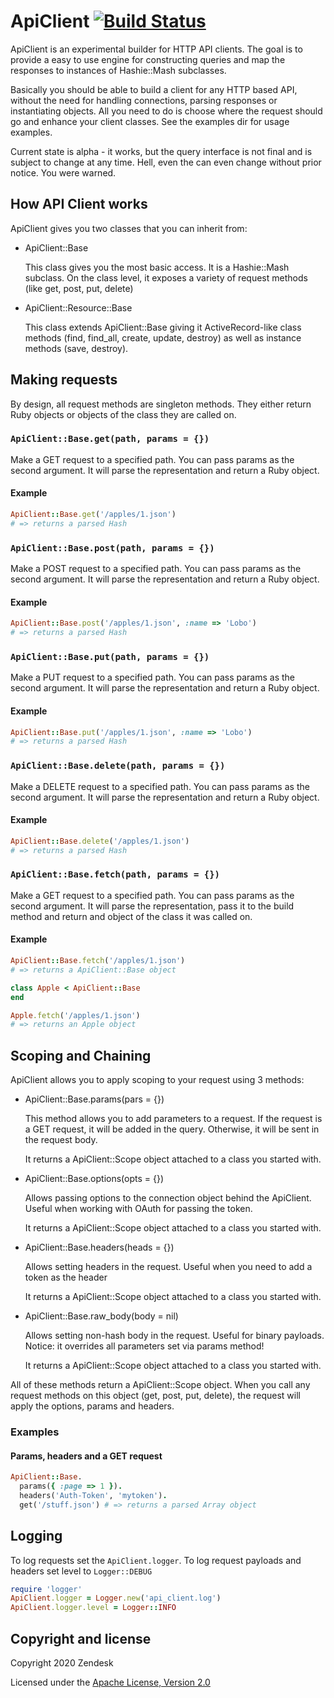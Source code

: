 ApiClient [![Build Status](https://travis-ci.org/futuresimple/api_client.svg?branch=master)](https://travis-ci.org/futuresimple/api_client)
=========

ApiClient is an experimental builder for HTTP API clients. The goal is to provide a easy to use engine for constructing queries and map the responses to instances of Hashie::Mash subclasses.

Basically you should be able to build a client for any HTTP based API, without the need for handling connections, parsing responses or instantiating objects. All you need to do is choose where the request should go and enhance your client classes. See the examples dir for usage examples.

Current state is alpha - it works, but the query interface is not final and is subject to change at any time. Hell, even the can even change without prior notice. You were warned.

## How API Client works

ApiClient gives you two classes that you can inherit from:

* ApiClient::Base

  This class gives you the most basic access. It is a Hashie::Mash
  subclass. On the class level, it exposes a variety of request
  methods (like get, post, put, delete)

* ApiClient::Resource::Base

  This class extends ApiClient::Base giving it ActiveRecord-like class methods
  (find, find_all, create, update, destroy) as well as instance methods
  (save, destroy).

## Making requests

By design, all request methods are singleton methods. They either return Ruby
objects or objects of the class they are called on.

### `ApiClient::Base.get(path, params = {})`

Make a GET request to a specified path. You can pass params as the second
argument. It will parse the representation and return a Ruby object.

#### Example

```ruby
ApiClient::Base.get('/apples/1.json')
# => returns a parsed Hash
```

### `ApiClient::Base.post(path, params = {})`

Make a POST request to a specified path. You can pass params as the second
argument. It will parse the representation and return a Ruby object.

#### Example

```ruby
ApiClient::Base.post('/apples/1.json', :name => 'Lobo')
# => returns a parsed Hash
```

### `ApiClient::Base.put(path, params = {})`

Make a PUT request to a specified path. You can pass params as the second
argument. It will parse the representation and return a Ruby object.

#### Example

```ruby
ApiClient::Base.put('/apples/1.json', :name => 'Lobo')
# => returns a parsed Hash
```

### `ApiClient::Base.delete(path, params = {})`

Make a DELETE request to a specified path. You can pass params as the second
argument. It will parse the representation and return a Ruby object.

#### Example

```ruby
ApiClient::Base.delete('/apples/1.json')
# => returns a parsed Hash
```

### `ApiClient::Base.fetch(path, params = {})`

Make a GET request to a specified path. You can pass params as the second
argument. It will parse the representation, pass it to the build method and
return and object of the class it was called on.

#### Example

```ruby
ApiClient::Base.fetch('/apples/1.json')
# => returns a ApiClient::Base object

class Apple < ApiClient::Base
end

Apple.fetch('/apples/1.json')
# => returns an Apple object
```

## Scoping and Chaining

ApiClient allows you to apply scoping to your request using 3 methods:

* ApiClient::Base.params(pars = {})

  This method allows you to add parameters to a request. If the request is a
  GET request, it will be added in the query. Otherwise, it will be sent in
  the request body.

  It returns a ApiClient::Scope object attached to a class you started with.

* ApiClient::Base.options(opts = {})

  Allows passing options to the connection object behind the ApiClient. Useful
  when working with OAuth for passing the token.

  It returns a ApiClient::Scope object attached to a class you started with.

* ApiClient::Base.headers(heads = {})

  Allows setting headers in the request. Useful when you need to add a token
  as the header

  It returns a ApiClient::Scope object attached to a class you started with.

* ApiClient::Base.raw_body(body = nil)

  Allows setting non-hash body in the request. Useful for binary payloads.
  Notice: it overrides all parameters set via params method!

  It returns a ApiClient::Scope object attached to a class you started with.

All of these methods return a ApiClient::Scope object. When you call any request
methods on this object (get, post, put, delete), the request will apply the
options, params and headers.

### Examples

#### Params, headers and a GET request

```ruby
ApiClient::Base.
  params({ :page => 1 }).
  headers('Auth-Token', 'mytoken').
  get('/stuff.json') # => returns a parsed Array object
```

## Logging

To log requests set the `ApiClient.logger`. To log request payloads and headers set level to `Logger::DEBUG`

```ruby
require 'logger'
ApiClient.logger = Logger.new('api_client.log')
ApiClient.logger.level = Logger::INFO

```

## Copyright and license

Copyright 2020 Zendesk

Licensed under the [Apache License, Version 2.0](LICENSE)
